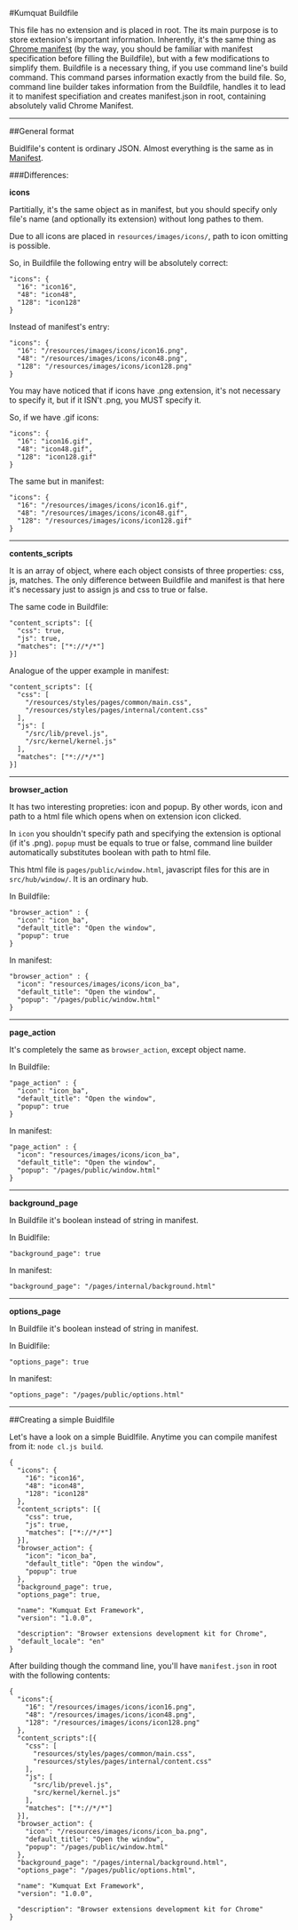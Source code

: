 #Kumquat Buildfile

This file has no extension and is placed in root. The its main purpose is to store extension's important information.
Inherently, it's the same thing as [Chrome manifest](http://code.google.com/chrome/extensions/manifest.html) 
(by the way, you should be familiar with manifest specification before filling the Buildfile), but with a few
modifications to simplify them. Buildfile is a necessary thing, if you use command line's build command. This command
parses information exactly from the build file. So, command line builder takes information from the Buildfile, handles it
to lead it to manifest specifiation and creates manifest.json in root, containing absolutely valid Chrome Manifest.

---

##General format

Buidlfile's content is ordinary JSON. Almost everything is the same as in 
[Manifest](http://code.google.com/chrome/extensions/manifest.html).

###Differences:

__icons__

Partitially, it's the same object as in manifest, but you should specify only file's name
(and optionally its extension) without long pathes to them.

Due to all icons are placed in `resources/images/icons/`, path to icon omitting is possible.

So, in Buildfile the following entry will be absolutely correct:

```
"icons": {
  "16": "icon16",
  "48": "icon48",
  "128": "icon128"
}
```

Instead of manifest's entry:

```
"icons": {
  "16": "/resources/images/icons/icon16.png",
  "48": "/resources/images/icons/icon48.png",
  "128": "/resources/images/icons/icon128.png"
}
```

You may have noticed that if icons have .png extension, it's not necessary to specify it, but if it ISN't .png, you MUST
specify it.

So, if we have .gif icons:

```
"icons": {
  "16": "icon16.gif",
  "48": "icon48.gif",
  "128": "icon128.gif"
}
```

The same but in manifest:

```
"icons": {
  "16": "/resources/images/icons/icon16.gif",
  "48": "/resources/images/icons/icon48.gif",
  "128": "/resources/images/icons/icon128.gif"
}
```

---

__contents_scripts__

It is an array of object, where each object consists of three properties: css, js, matches. The only difference between
Buildfile and manifest is that here it's necessary just to assign js and css to true or false.

The same code in Buildfile:

```
"content_scripts": [{
  "css": true,
  "js": true,
  "matches": ["*://*/*"]
}]
```

Analogue of the upper example in manifest:

```
"content_scripts": [{
  "css": [
    "/resources/styles/pages/common/main.css", 
    "/resources/styles/pages/internal/content.css"
  ],
  "js": [
    "/src/lib/prevel.js",
    "/src/kernel/kernel.js"
  ],
  "matches": ["*://*/*"]
}]
```

---

__browser_action__

It has two interesting propreties: icon and popup. By other words, icon and path to a html file which opens when on 
extension icon clicked.

In `icon` you shouldn't specify path and specifying the extension is optional (if it's .png).
`popup` must be equals to true or false, command line builder automatically substitutes boolean with path to html file.

This html file is `pages/public/window.html`, javascript files for this are in `src/hub/window/`. It is an ordinary 
hub.

In Buildfile:

```
"browser_action" : {
  "icon": "icon_ba",
  "default_title": "Open the window",
  "popup": true
}
```

In manifest:

```
"browser_action" : {
  "icon": "resources/images/icons/icon_ba",
  "default_title": "Open the window",
  "popup": "/pages/public/window.html"
}
```

---


__page_action__

It's completely the same as `browser_action`, except object name.

In Buildfile:

```
"page_action" : {
  "icon": "icon_ba",
  "default_title": "Open the window",
  "popup": true
}
```

In manifest:

```
"page_action" : {
  "icon": "resources/images/icons/icon_ba",
  "default_title": "Open the window",
  "popup": "/pages/public/window.html"
}
```
---

__background_page__

In Buildfile it's boolean instead of string in manifest.

In Buidlfile:

```
"background_page": true
```

In manifest:

```
"background_page": "/pages/internal/background.html"
```

---

__options_page__

In Buildfile it's boolean instead of string in manifest.

In Buidlfile:

```
"options_page": true
```

In manifest:

```
"options_page": "/pages/public/options.html"
```

---

##Creating a simple Buidlfile

Let's have a look on a simple Buidlfile. Anytime you can compile manifest from it: `node cl.js build`.

```
{
  "icons": {
    "16": "icon16",
    "48": "icon48",
    "128": "icon128"
  },
  "content_scripts": [{
    "css": true,
    "js": true,
    "matches": ["*://*/*"]
  }],
  "browser_action": {
    "icon": "icon_ba",
    "default_title": "Open the window",
    "popup": true
  },
  "background_page": true,
  "options_page": true,

  "name": "Kumquat Ext Framework",
  "version": "1.0.0",

  "description": "Browser extensions development kit for Chrome",
  "default_locale": "en"
}
```

After building though the command line, you'll have `manifest.json` in root with the following contents:

```
{
  "icons":{
    "16": "/resources/images/icons/icon16.png",
    "48": "/resources/images/icons/icon48.png",
    "128": "/resources/images/icons/icon128.png"
  },
  "content_scripts":[{
    "css": [
      "resources/styles/pages/common/main.css",
      "resources/styles/pages/internal/content.css"
    ],
    "js": [
      "src/lib/prevel.js",
      "src/kernel/kernel.js"
    ],
    "matches": ["*://*/*"]
  }],
  "browser_action": {
    "icon": "/resources/images/icons/icon_ba.png",
    "default_title": "Open the window",
    "popup": "/pages/public/window.html"
  },
  "background_page": "/pages/internal/background.html",
  "options_page": "/pages/public/options.html",
  
  "name": "Kumquat Ext Framework",
  "version": "1.0.0",
  
  "description": "Browser extensions development kit for Chrome"
}
```